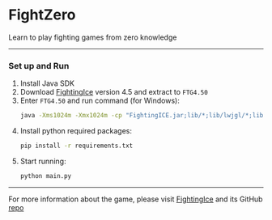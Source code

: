 # FightZero
Learn to play fighting games from zero knowledge

------

### Set up and Run

1. Install Java SDK  
2. Download [FightingIce](https://www.ice.ci.ritsumei.ac.jp/~ftgaic/index-2.html) version 4.5 and extract to `FTG4.50`  
3. Enter `FTG4.50` and run command (for Windows):
   ```cmd
   java -Xms1024m -Xmx1024m -cp "FightingICE.jar;lib/*;lib/lwjgl/*;lib/natives/windows/*" Main --py4j --limithp 400 400
   ```
4. Install python required packages:
   ```cmd
   pip install -r requirements.txt
   ```
5. Start running:
   ```cmd
   python main.py
   ```

------

For more information about the game, please visit [FightingIce](https://www.ice.ci.ritsumei.ac.jp/~ftgaic/index-2.html) and its GitHub [repo](https://github.com/TeamFightingICE/FightingICE)